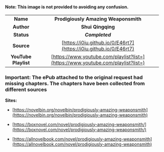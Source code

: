 <meta charset="UTF-8">

<meta name="viewport" content="width=device-width, initial-scale=1.0">

#### Note: This image is not provided to avoiding any confusion.

| | |
| :---: | :---: |
| **Name** | **Prodigiously Amazing Weaponsmith** |
| **Author** | **Shui Qingqing** |
| **Status** | ***Completed*** |
| **Source** | [https://i0iu.github.io/0/E46rt7](https://i0iu.github.io/0/E46rt7) |
| **YouTube Playlist** | [https://www.youtube.com/playlist?list=](https://www.youtube.com/playlist?list=) |


### Important: The ePub attached to the original request had missing chapters. The chapters have been collected from different sources

**Sites:**

- [https://novelbin.org/novelbin/prodigiously-amazing-weaponsmith](https://novelbin.org/novelbin/prodigiously-amazing-weaponsmith)

- [https://boxnovel.com/novel/prodigiously-amazing-weaponsmith/](https://boxnovel.com/novel/prodigiously-amazing-weaponsmith/)

- [https://allnovelbook.com/novel/prodigiously-amazing-weaponsmith](https://allnovelbook.com/novel/prodigiously-amazing-weaponsmith)
